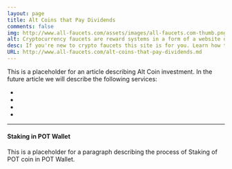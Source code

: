 ```yaml
---
layout: page
title: Alt Coins that Pay Dividends
comments: false
img: http://www.all-faucets.com/assets/images/all-faucets.com-thumb.png
alt: Cryptocurrency faucets are reward systems in a form of a website or an app that dispense free coins.
desc: If you're new to crypto faucets this site is for you. Learn how to maximize the value of your time and effort while claiming from free bitcoin faucet sites.
URL: http://www.all-faucets.com/alt-coins-that-pay-dividends.md
---
```

<link rel="stylesheet" href="https://cdnjs.cloudflare.com/ajax/libs/normalize/5.0.0/normalize.min.css">

This is a placeholder for an article describing Alt Coin investment. In the future article we will describe the following services:

-
-
-
-

---
#### Staking in POT Wallet

This is a placeholder for a paragraph describing the process of Staking of POT coin in POT Wallet.
